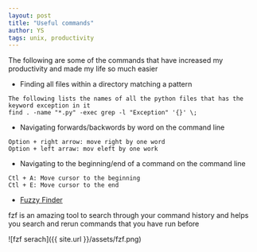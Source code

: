 ```yaml
---
layout: post
title: "Useful commands"
author: YS
tags: unix, productivity
---
```


The following are some of the commands that have increased my productivity and made my life so much easier

- Finding all files within a directory matching a pattern

```
The following lists the names of all the python files that has the keyword exception in it
find . -name "*.py" -exec grep -l "Exception" '{}' \;
```

- Navigating forwards/backwords by word on the command line

```
Option + right arrow: move right by one word
Option + left arraw: mov eleft by one work
```

- Navigating to the beginning/end of a command on the command line

```
Ctl + A: Move cursor to the beginning
Ctl + E: Move cursor to the end
```

- [Fuzzy Finder](https://github.com/junegunn/fzf)

fzf is an amazing tool to search through your command history and helps you search and rerun commands that you have run before

![fzf serach]({{ site.url }}/assets/fzf.png)